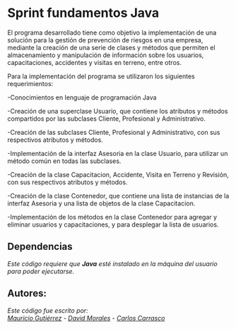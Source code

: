 # Sprint fundamentos Java


El programa desarrollado tiene como objetivo la implementación de una solución para la gestión de prevención de riesgos en una empresa, mediante la creación de una serie de clases y métodos que permiten el almacenamiento y manipulación de información sobre los usuarios, capacitaciones, accidentes y visitas en terreno, entre otros.

Para la implementación del programa se utilizaron los siguientes requerimientos:

   -Conocimientos en lenguaje de programación Java 
   
   -Creación de una superclase Usuario, que contiene los atributos y métodos compartidos por las subclases Cliente, Profesional y Administrativo.
   
   -Creación de las subclases Cliente, Profesional y Administrativo, con sus respectivos atributos y métodos.
   
   -Implementación de la interfaz Asesoria en la clase Usuario, para utilizar un método común en todas las subclases.
   
   -Creación de la clase Capacitacion, Accidente, Visita en Terreno y Revisión, con sus respectivos atributos y métodos.
    
   -Creación de la clase Contenedor, que contiene una lista de instancias de la interfaz Asesoria y una lista de objetos de la clase Capacitacion.
    
   -Implementación de los métodos en la clase Contenedor para agregar y eliminar usuarios y capacitaciones, y para desplegar la lista de usuarios.
    

<h2>Dependencias</h2>

<i>Este código requiere que <Strong>Java</strong> esté instalado en la máquina del usuario para poder ejecutarse.</i>

<h2>Autores:</h2>
<i>Este código fue escrito por:<br> <a href="https://github.com/Gronorf">Mauricio Gutiérrez<a> - <a href=https://github.com/AnotherDyslexicDev>David Morales<a> - <a href=https://github.com/CarlosDavid1993>Carlos Carrasco<a>
